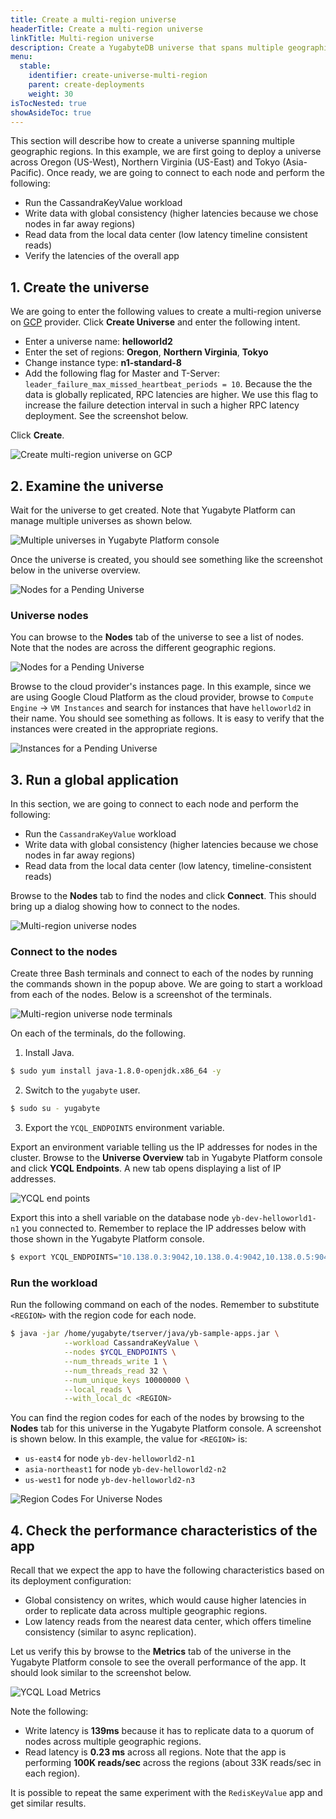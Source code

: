 ```yaml
---
title: Create a multi-region universe
headerTitle: Create a multi-region universe
linkTitle: Multi-region universe
description: Create a YugabyteDB universe that spans multiple geographic regions using Yugabyte Platform.
menu:
  stable:
    identifier: create-universe-multi-region
    parent: create-deployments
    weight: 30
isTocNested: true
showAsideToc: true
---
```


This section will describe how to create a universe spanning multiple geographic regions. In this example, we are first going to deploy a universe across Oregon (US-West), Northern Virginia (US-East) and Tokyo (Asia-Pacific). Once ready, we are going to connect to each node and perform the following:

- Run the CassandraKeyValue workload
- Write data with global consistency (higher latencies because we chose nodes in far away regions)
- Read data from the local data center (low latency timeline consistent reads)
- Verify the latencies of the overall app

## 1. Create the universe

We are going to enter the following values to create a multi-region universe on [GCP](../../configure-yugabyte-platform/set-up-cloud-provider/gcp) provider. Click **Create Universe** and enter the following intent.

- Enter a universe name: **helloworld2**
- Enter the set of regions: **Oregon**, **Northern Virginia**, **Tokyo**
- Change instance type: **n1-standard-8**
- Add the following flag for Master and T-Server: `leader_failure_max_missed_heartbeat_periods = 10`. Because the the data is globally replicated, RPC latencies are higher. We use this flag to increase the failure detection interval in such a higher RPC latency deployment. See the screenshot below.

Click **Create**.

![Create multi-region universe on GCP](/images/ee/multi-region-create-universe.png)

## 2. Examine the universe

Wait for the universe to get created. Note that Yugabyte Platform can manage multiple universes as shown below.

![Multiple universes in Yugabyte Platform console](/images/ee/multi-region-multiple-universes.png)

Once the universe is created, you should see something like the screenshot below in the universe overview.

![Nodes for a Pending Universe](/images/ee/multi-region-universe-overview.png)

### Universe nodes

You can browse to the **Nodes** tab of the universe to see a list of nodes. Note that the nodes are across the different geographic regions.

![Nodes for a Pending Universe](/images/ee/multi-region-universe-nodes.png)

Browse to the cloud provider's instances page. In this example, since we are using Google Cloud Platform as the cloud provider, browse to `Compute Engine` -> `VM Instances` and search for instances that have `helloworld2` in their name. You should see something as follows. It is easy to verify that the instances were created in the appropriate regions.

![Instances for a Pending Universe](/images/ee/multi-region-universe-gcp-instances.png)

## 3. Run a global application

In this section, we are going to connect to each node and perform the following:

- Run the `CassandraKeyValue` workload
- Write data with global consistency (higher latencies because we chose nodes in far away regions)
- Read data from the local data center (low latency, timeline-consistent reads)

Browse to the **Nodes** tab to find the nodes and click **Connect**. This should bring up a dialog showing how to connect to the nodes.

![Multi-region universe nodes](/images/ee/multi-region-universe-nodes-connect.png)

### Connect to the nodes

Create three Bash terminals and connect to each of the nodes by running the commands shown in the popup above. We are going to start a workload from each of the nodes. Below is a screenshot of the terminals.

![Multi-region universe node terminals](/images/ee/multi-region-universe-node-shells.png)

On each of the terminals, do the following.

1. Install Java.

```sh
$ sudo yum install java-1.8.0-openjdk.x86_64 -y
```

2. Switch to the `yugabyte` user.

```sh
$ sudo su - yugabyte
```

3. Export the `YCQL_ENDPOINTS` environment variable.

Export an environment variable telling us the IP addresses for nodes in the cluster. Browse to the **Universe Overview** tab in Yugabyte Platform console and click **YCQL Endpoints**. A new tab opens displaying a list of IP addresses.

![YCQL end points](/images/ee/multi-zone-universe-ycql-endpoints.png)

Export this into a shell variable on the database node `yb-dev-helloworld1-n1` you connected to. Remember to replace the IP addresses below with those shown in the Yugabyte Platform console.

```sh
$ export YCQL_ENDPOINTS="10.138.0.3:9042,10.138.0.4:9042,10.138.0.5:9042"
```

### Run the workload

Run the following command on each of the nodes. Remember to substitute `<REGION>` with the region code for each node.

```sh
$ java -jar /home/yugabyte/tserver/java/yb-sample-apps.jar \
            --workload CassandraKeyValue \
            --nodes $YCQL_ENDPOINTS \
            --num_threads_write 1 \
            --num_threads_read 32 \
            --num_unique_keys 10000000 \
            --local_reads \
            --with_local_dc <REGION>
```

You can find the region codes for each of the nodes by browsing to the **Nodes** tab for this universe in the Yugabyte Platform console. A screenshot is shown below. In this example, the value for `<REGION>` is:

- `us-east4` for node `yb-dev-helloworld2-n1`
- `asia-northeast1` for node `yb-dev-helloworld2-n2`
- `us-west1` for node `yb-dev-helloworld2-n3`

![Region Codes For Universe Nodes](/images/ee/multi-region-universe-node-regions.png)

## 4. Check the performance characteristics of the app

Recall that we expect the app to have the following characteristics based on its deployment configuration:

- Global consistency on writes, which would cause higher latencies in order to replicate data across multiple geographic regions.
- Low latency reads from the nearest data center, which offers timeline consistency (similar to async replication).

Let us verify this by browse to the **Metrics** tab of the universe in the Yugabyte Platform console to see the overall performance of the app. It should look similar to the screenshot below.

![YCQL Load Metrics](/images/ee/multi-region-read-write-metrics.png)

Note the following:

* Write latency is **139ms** because it has to replicate data to a quorum of nodes across multiple geographic regions.
* Read latency is **0.23 ms** across all regions. Note that the app is performing **100K reads/sec** across the regions (about 33K reads/sec in each region).

It is possible to repeat the same experiment with the `RedisKeyValue` app and get similar results.
